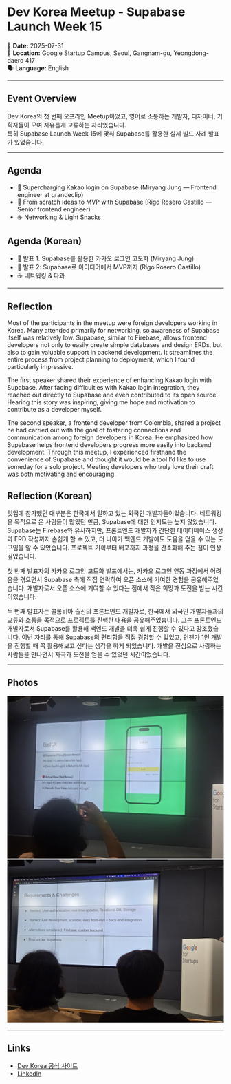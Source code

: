 # Dev Korea Meetup - Supabase Launch Week 15

📅 **Date:** 2025-07-31  
📍 **Location:** Google Startup Campus, Seoul, Gangnam-gu, Yeongdong-daero 417  
🗣 **Language:** English

---

## Event Overview
Dev Korea의 첫 번째 오프라인 Meetup이었고,
영어로 소통하는 개발자, 디자이너, 기획자들이 모여 자유롭게 교류하는 자리였습니다.  
특히 Supabase Launch Week 15에 맞춰 Supabase를 활용한 실제 빌드 사례 발표가 있었습니다.

---

## Agenda 
- 🎤 Supercharging Kakao login on Supabase (Miryang Jung — Frontend engineer at grandeclip)
- 🎤 From scratch ideas to MVP with Supabase (Rigo Rosero Castillo — Senior frontend engineer)
- ☕ Networking & Light Snacks

## Agenda (Korean)
- 🎤 발표 1: Supabase를 활용한 카카오 로그인 고도화 (Miryang Jung)
- 🎤 발표 2: Supabase로 아이디어에서 MVP까지 (Rigo Rosero Castillo)
- ☕ 네트워킹 & 다과

---

## Reflection
Most of the participants in the meetup were foreign developers working in Korea. Many attended primarily for networking, so awareness of Supabase itself was relatively low. Supabase, similar to Firebase, allows frontend developers not only to easily create simple databases and design ERDs, but also to gain valuable support in backend development. It streamlines the entire process from project planning to deployment, which I found particularly impressive.

The first speaker shared their experience of enhancing Kakao login with Supabase. After facing difficulties with Kakao login integration, they reached out directly to Supabase and even contributed to its open source. Hearing this story was inspiring, giving me hope and motivation to contribute as a developer myself.

The second speaker, a frontend developer from Colombia, shared a project he had carried out with the goal of fostering connections and communication among foreign developers in Korea. He emphasized how Supabase helps frontend developers progress more easily into backend development. Through this meetup, I experienced firsthand the convenience of Supabase and thought it would be a tool I’d like to use someday for a solo project. Meeting developers who truly love their craft was both motivating and encouraging.

## Reflection (Korean)
밋업에 참가했던 대부분은 한국에서 일하고 있는 외국인 개발자들이었습니다. 네트워킹을 목적으로 온 사람들이 많았던 만큼, Supabase에 대한 인지도는 높지 않았습니다. Supabase는 Firebase와 유사하지만, 프론트엔드 개발자가 간단한 데이터베이스 생성과 ERD 작성까지 손쉽게 할 수 있고, 더 나아가 백엔드 개발에도 도움을 얻을 수 있는 도구임을 알 수 있었습니다. 프로젝트 기획부터 배포까지 과정을 간소화해 주는 점이 인상 깊었습니다.

첫 번째 발표자의 카카오 로그인 고도화 발표에서는, 카카오 로그인 연동 과정에서 어려움을 겪으면서 Supabase 측에 직접 연락하여 오픈 소스에 기여한 경험을 공유해주었습니다. 개발자로서 오픈 소스에 기여할 수 있다는 점에서 작은 희망과 도전을 받는 시간이었습니다.

두 번째 발표자는 콜롬비아 출신의 프론트엔드 개발자로, 한국에서 외국인 개발자들과의 교류와 소통을 목적으로 프로젝트를 진행한 내용을 공유해주었습니다. 그는 프론트엔드 개발자로서 Supabase를 활용해 백엔드 개발을 더욱 쉽게 진행할 수 있다고 강조했습니다. 이번 자리를 통해 Supabase의 편리함을 직접 경험할 수 있었고, 언젠가 1인 개발을 진행할 때 꼭 활용해보고 싶다는 생각을 하게 되었습니다. 개발을 진심으로 사랑하는 사람들을 만나면서 자극과 도전을 얻을 수 있었던 시간이었습니다.

---
## Photos
![Dev Korea 1](./photos/devkorea1.jpg)  
![Dev Korea 2](./photos/devkorea2.jpg)

---

## Links
- [Dev Korea 공식 사이트](https://dev-korea.com/)  
- [LinkedIn](https://www.linkedin.com/company/dev-korea/)
